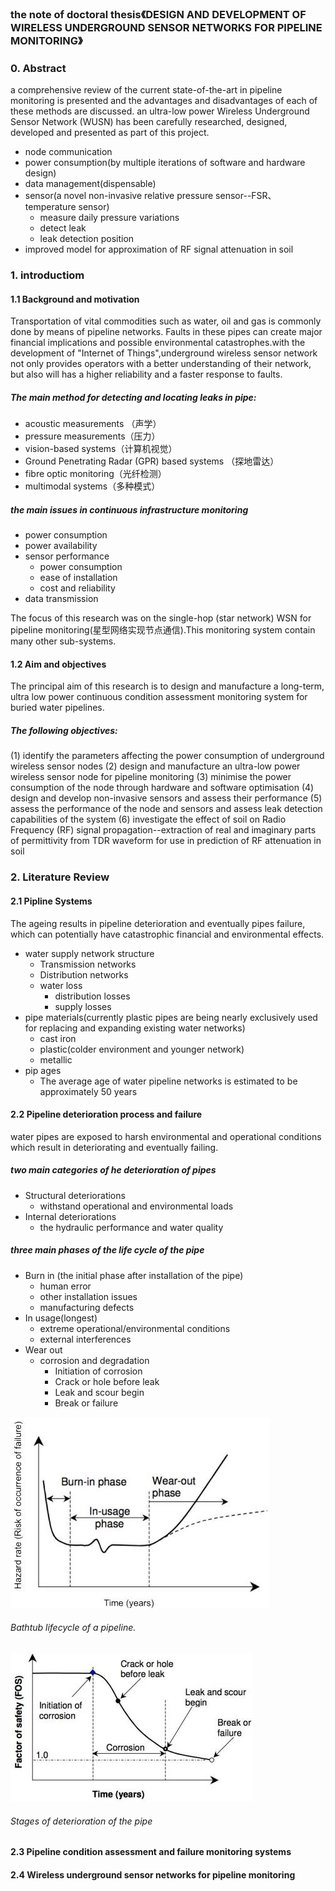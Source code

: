### the note of doctoral thesis《DESIGN AND DEVELOPMENT OF WIRELESS UNDERGROUND SENSOR NETWORKS FOR PIPELINE MONITORING》

### 0. Abstract
a comprehensive review of the current state-of-the-art in pipeline monitoring is presented and the advantages and disadvantages of each of these methods are discussed. an ultra-low power Wireless Underground Sensor Network (WUSN) has been carefully researched, designed, developed and presented as part of this project.
- node communication
- power consumption(by multiple iterations of software and hardware design)
- data management(dispensable)
- sensor(a novel non-invasive relative pressure sensor--FSR、temperature sensor)
    -  measure daily pressure variations
    -  detect leak
    -  leak detection position
- improved model for approximation of RF signal attenuation in soil

### 1. introductiom
#### 1.1 Background and motivation 
Transportation of vital commodities such as water, oil and gas is commonly done by means of pipeline networks. Faults in these pipes can create major financial implications and possible environmental catastrophes.with the development of "Internet of Things",underground wireless sensor network not only provides operators with a better understanding of their network, but also will has a higher reliability and a faster response to faults. 

##### The main method for detecting and locating leaks in pipe:
- acoustic measurements （声学）
- pressure measurements（压力）
- vision-based systems（计算机视觉）
- Ground Penetrating Radar (GPR) based systems （探地雷达）
- fibre optic monitoring（光纤检测）
- multimodal systems（多种模式）

##### the main issues in continuous infrastructure monitoring
- power consumption
- power availability
- sensor performance
    - power consumption
    - ease of installation 
    - cost and reliability
- data transmission

The focus of this research was on the single-hop (star network) WSN for pipeline monitoring(星型网络实现节点通信).This monitoring system contain many other sub-systems.

#### 1.2 Aim and objectives
The principal aim of this research is to design and manufacture a long-term, ultra low power continuous condition assessment monitoring system for buried water pipelines.
##### The following objectives:
(1) identify the parameters affecting the power consumption of underground wireless sensor nodes
(2) design and manufacture an ultra-low power wireless sensor node for pipeline monitoring
(3) minimise the power consumption of the node through hardware and software optimisation
(4) design and develop non-invasive sensors and assess their performance
(5) assess the performance of the node and sensors and assess leak detection capabilities of the system
(6) investigate the effect of soil on Radio Frequency (RF) signal propagation--extraction of real and imaginary parts of permittivity from TDR waveform for use in prediction of RF attenuation in soil 

### 2. Literature Review
#### 2.1 Pipline Systems
The ageing results in pipeline deterioration and eventually pipes failure, which can potentially have catastrophic financial and environmental effects.
- water supply network structure
    - Transmission networks
    - Distribution networks
    - water loss
        - distribution losses 
        - supply losses
- pipe materials(currently plastic pipes are being nearly exclusively used for replacing and expanding existing water networks)
    - cast iron
    - plastic(colder environment and younger network)
    - metallic
- pip ages
    - The average age of water pipeline networks is estimated to be approximately 50 years
    
#### 2.2 Pipeline deterioration process and failure
water pipes are exposed to harsh environmental and operational conditions which result in deteriorating and eventually failing.
##### two main categories of he deterioration of pipes
- Structural deteriorations
    - withstand operational and environmental loads
- Internal deteriorations
    - the hydraulic performance and water quality 
    
##### three main phases of the life cycle of the pipe
- Burn in (the initial phase after installation of the pipe)
    - human error
    - other installation issues 
    - manufacturing defects
- In usage(longest)
    - extreme operational/environmental conditions
    - external interferences
- Wear out
    - corrosion and degradation
        - Initiation of corrosion
        - Crack or hole before leak
        - Leak and scour begin 
        - Break or failure 

![](/assets/doctor1.jpg)
###### Bathtub lifecycle of a pipeline. 
![](/assets/doctor2.jpg)
###### Stages of deterioration of the pipe

#### 2.3 Pipeline condition assessment and failure monitoring systems
#### 2.4 Wireless underground sensor networks for pipeline monitoring




